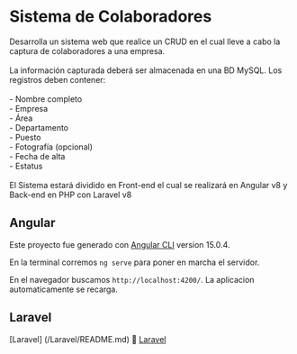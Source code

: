 # Sistema de Colaboradores

<p>Desarrolla un sistema web que realice un CRUD en el cual lleve a cabo la captura de 
colaboradores a una empresa. <br>
<br>La información capturada deberá ser almacenada en una BD MySQL. 
Los registros deben contener: <br><br>
- Nombre completo <br>
- Empresa <br>
- Área <br>
- Departamento <br>
- Puesto <br>
- Fotografía (opcional) <br>
- Fecha de alta <br>
- Estatus <br><br>
El Sistema estará dividido en Front-end el cual se realizará en Angular v8 y Back-end en PHP
con Laravel v8</p>


## Angular

Este proyecto fue generado con [Angular CLI](https://github.com/angular/angular-cli) version 15.0.4.

En la terminal corremos `ng serve` para poner en marcha el servidor. 

En el navegador buscamos `http://localhost:4200/`. La aplicacion automaticamente se recarga.

## Laravel

[Laravel] (/Laravel/README.md)
:boy: [Laravel](/Laravel/README.md)

